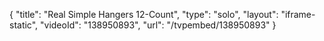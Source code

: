 {
    "title": "Real Simple Hangers 12-Count",
    "type": "solo",
    "layout": "iframe-static",
    "videoId": "138950893",
    "url": "\/tvpembed\/138950893"
}